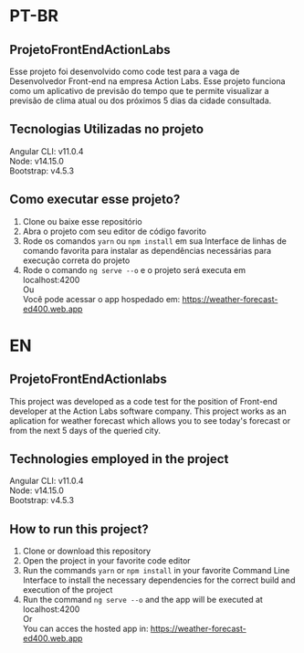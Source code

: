 # PT-BR

## ProjetoFrontEndActionLabs
Esse projeto foi desenvolvido como code test para a vaga de Desenvolvedor Front-end na empresa Action Labs. Esse projeto funciona como um aplicativo de previsão do tempo que te permite visualizar a previsão de clima atual ou dos próximos 5 dias da cidade consultada.

## Tecnologias Utilizadas no projeto
Angular CLI: v11.0.4  
Node: v14.15.0  
Bootstrap: v4.5.3  

## Como executar esse projeto?
1. Clone ou baixe esse repositório
2. Abra o projeto com seu editor de código favorito
3. Rode os comandos `yarn` ou `npm install` em sua Interface de linhas de comando favorita para instalar as dependências necessárias para execução correta do projeto
4. Rode o comando `ng serve --o` e o projeto será executa em localhost:4200  
Ou  
Você pode acessar o app hospedado em: https://weather-forecast-ed400.web.app

# EN

## ProjetoFrontEndActionlabs
This project was developed as a code test for the position of Front-end developer at the Action Labs software company. This project works as an aplication for weather forecast which allows you to see today's forecast or from the next 5 days of the queried city.

## Technologies employed in the project
Angular CLI: v11.0.4  
Node: v14.15.0  
Bootstrap: v4.5.3  

## How to run this project?
1. Clone or download this repository
2. Open the project in your favorite code editor
3. Run the commands `yarn` or `npm install` in your favorite Command Line Interface to install the necessary dependencies for the correct build and execution of the project
4. Run the command `ng serve --o` and the app will be executed at localhost:4200  
Or  
You can acces the hosted app in: https://weather-forecast-ed400.web.app
